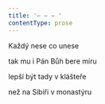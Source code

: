 ```yaml
---
title: '– – – '
contentType: prose
---
```


Každý nese co unese

tak mu i Pán Bůh bere míru

lepší být tady v klášteře

než na Sibiři v monastýru
